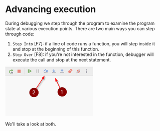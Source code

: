 # Advancing execution
During debugging we step through the program to examine the program state at various execution points. 
There are two main ways you can step through code:
1) `Step Into` [F7]: if a line of code runs a function, you will step inside it and stop at the beginning of this function.
2) `Step Over` [F8]: if you're not interested in the function, debugger will execute the call and stop at the next statement.

![img_2.png](img_2.png)

We'll take a look at both.